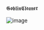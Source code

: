 𝕲𝖔𝖇𝖑𝖎𝖓𝕮𝖑𝖊𝖆𝖓𝖊𝖗


![image](https://github.com/abhishekkumargithub/goblincleaner/assets/91794397/780449f8-4e61-4f5b-a01a-fd5bd021a326)
